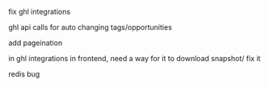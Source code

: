 fix ghl integrations

ghl api calls for auto changing tags/opportunities

add pageination

in ghl integrations in frontend, need a way for it to download snapshot/ fix it

redis bug
